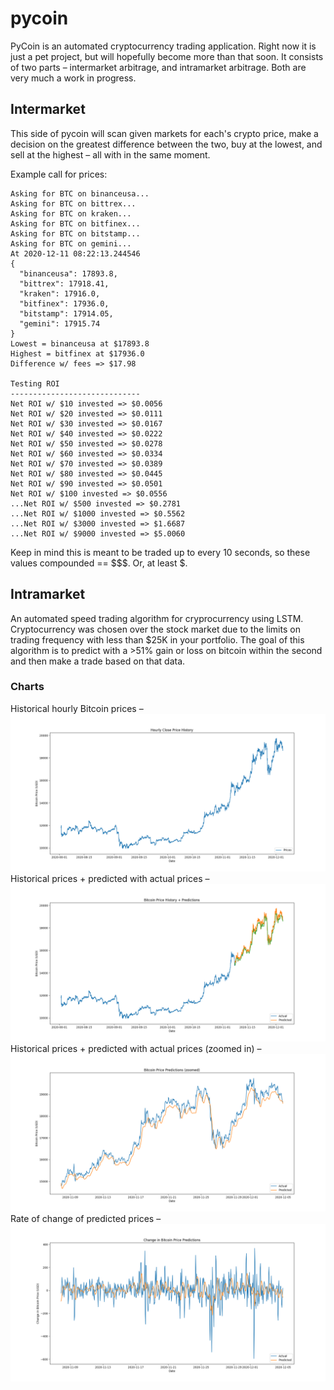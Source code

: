 # pycoin

PyCoin is an automated cryptocurrency trading application. Right now it is just a pet project, but will hopefully become more than that soon. It consists of two parts – intermarket arbitrage, and intramarket arbitrage. Both are very much a work in progress.

## Intermarket

This side of pycoin will scan given markets for each's crypto price, make a decision on the greatest difference between the two, buy at the lowest, and sell at the highest – all with in the same moment.

Example call for prices: 
```
Asking for BTC on binanceusa...
Asking for BTC on bittrex...
Asking for BTC on kraken...
Asking for BTC on bitfinex...
Asking for BTC on bitstamp...
Asking for BTC on gemini...
At 2020-12-11 08:22:13.244546
{
  "binanceusa": 17893.8,
  "bittrex": 17918.41,
  "kraken": 17916.0,
  "bitfinex": 17936.0,
  "bitstamp": 17914.05,
  "gemini": 17915.74
}
Lowest = binanceusa at $17893.8
Highest = bitfinex at $17936.0
Difference w/ fees => $17.98

Testing ROI
-----------------------------
Net ROI w/ $10 invested => $0.0056
Net ROI w/ $20 invested => $0.0111
Net ROI w/ $30 invested => $0.0167
Net ROI w/ $40 invested => $0.0222
Net ROI w/ $50 invested => $0.0278
Net ROI w/ $60 invested => $0.0334
Net ROI w/ $70 invested => $0.0389
Net ROI w/ $80 invested => $0.0445
Net ROI w/ $90 invested => $0.0501
Net ROI w/ $100 invested => $0.0556
...Net ROI w/ $500 invested => $0.2781
...Net ROI w/ $1000 invested => $0.5562
...Net ROI w/ $3000 invested => $1.6687
...Net ROI w/ $9000 invested => $5.0060
```

Keep in mind this is meant to be traded up to every 10 seconds, so these values compounded == $$$. Or, at least $.

## Intramarket

An automated speed trading algorithm for cryprocurrency using LSTM. Cryptocurrency was chosen over the stock market due to the limits on trading frequency with less than $25K in your portfolio. The goal of this algorithm is to predict with a >51% gain or loss on bitcoin within the second and then make a trade based on that data.

### Charts
Historical hourly Bitcoin prices –
![Hourly prices](chart/hourly_prices.png)
Historical prices + predicted with actual prices –
![Predictions](chart/predictions.png)
Historical prices + predicted with actual prices (zoomed in) –
![Zoomed Predictions](chart/predictions_zoomed.png)
Rate of change of predicted prices –
![Slope](chart/slope.png)
